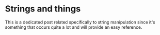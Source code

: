 # Strings and things

This is a dedicated post related specifically to string manipulation since it's something that occurs quite
a lot and will provide an easy reference.

